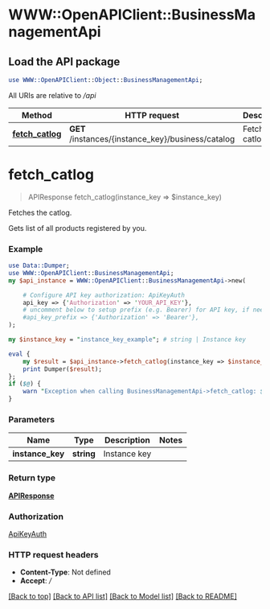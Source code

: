 # WWW::OpenAPIClient::BusinessManagementApi

## Load the API package
```perl
use WWW::OpenAPIClient::Object::BusinessManagementApi;
```

All URIs are relative to */api*

Method | HTTP request | Description
------------- | ------------- | -------------
[**fetch_catlog**](BusinessManagementApi.md#fetch_catlog) | **GET** /instances/{instance_key}/business/catalog | Fetches the catlog.


# **fetch_catlog**
> APIResponse fetch_catlog(instance_key => $instance_key)

Fetches the catlog.

Gets list of all products registered by you.

### Example
```perl
use Data::Dumper;
use WWW::OpenAPIClient::BusinessManagementApi;
my $api_instance = WWW::OpenAPIClient::BusinessManagementApi->new(

    # Configure API key authorization: ApiKeyAuth
    api_key => {'Authorization' => 'YOUR_API_KEY'},
    # uncomment below to setup prefix (e.g. Bearer) for API key, if needed
    #api_key_prefix => {'Authorization' => 'Bearer'},
);

my $instance_key = "instance_key_example"; # string | Instance key

eval {
    my $result = $api_instance->fetch_catlog(instance_key => $instance_key);
    print Dumper($result);
};
if ($@) {
    warn "Exception when calling BusinessManagementApi->fetch_catlog: $@\n";
}
```

### Parameters

Name | Type | Description  | Notes
------------- | ------------- | ------------- | -------------
 **instance_key** | **string**| Instance key | 

### Return type

[**APIResponse**](APIResponse.md)

### Authorization

[ApiKeyAuth](../README.md#ApiKeyAuth)

### HTTP request headers

 - **Content-Type**: Not defined
 - **Accept**: */*

[[Back to top]](#) [[Back to API list]](../README.md#documentation-for-api-endpoints) [[Back to Model list]](../README.md#documentation-for-models) [[Back to README]](../README.md)

